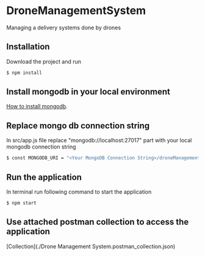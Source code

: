 # DroneManagementSystem
Managing a delivery systems done by drones

## Installation

Download the project and run 

```bash
$ npm install
```

## Install mongodb in your local environment

[How to install mongodb](https://www.mongodb.com/docs/manual/administration/install-community/).

## Replace mongo db connection string

In src/app.js file replace "mongodb://localhost:27017" part with your local mongodb connection string

```bash
$ const MONGODB_URI = "<Your MongoDB Connection String>/droneManagement";
```

## Run the application

In terminal run following command to start the application

```bash
$ npm start
```

## Use attached postman collection to access the application

[Collection](./Drone Management System.postman_collection.json)
